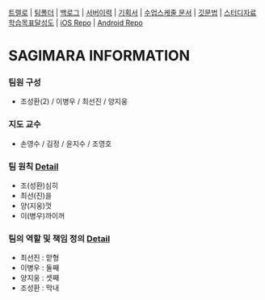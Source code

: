 [트렐로](https://trello.com/b/07450iel/2014-hdp-sagimara) | 
[팀폴더](https://drive.google.com/?authuser=0#folders/0B0QWiqWi3LLdTkNLc09YUTR0MnM) |
[백로그](https://docs.google.com/spreadsheet/ccc?key=0AvgDISv3VnKwdC1yTFVybkdxSV9NS1pnUVg2ZUJ2Y3c&usp=drive_web#gid=0) |
[서버이력](https://github.com/NHNNEXT/2014-01-HUDI-SAGIMARA/wiki/Server-Status) |
[기획서](https://drive.google.com/file/d/0B59pCp_IugLPQndWQmIyanNxREU/edit?usp=sharing) |
[수업스케줄 문서](https://docs.google.com/spreadsheet/ccc?key=0AoxIypuVqGVVdF9SYXFubzFhZmxvMnJEWVVsZHVuRkE&usp=drive_web#gid=0) |
[깃문법](http://guides.github.com/overviews/mastering-markdown/) |
[스터디자료](https://drive.google.com/?usp=chrome_app#folders/0B0QWiqWi3LLdVlhnZDBhZGN0Q1k)<br>
[학습목표달성도](https://docs.google.com/spreadsheets/d/1Owuvb0FaKckmW8_WnK-nBK7pTYQbziJmyfP3C28r-PE/edit?usp=sharing) |
[iOS Repo](https://github.com/NHNNEXT/2014-01-HUDI-SAGIMARA-iOS) |
[Android Repo](https://github.com/NHNNEXT/2014-01-HUDI-SAGIMARA-Android)



SAGIMARA INFORMATION
====================
### 팀원 구성
 - 조성환(2) / 이병우 / 최선진 / 양지웅						 				

### 지도 교수
 - 손영수 / 김정 / 윤지수 / 조영호 

### 팀 원칙 [Detail](https://github.com/NHNNEXT/2014-01-HUDI-SAGIMARA/wiki)
 - 조(성환)심히
 - 최선(진)을
 - 양(지웅)껏
 - 이(병우)까이꺼

### 팀의 역할 및 책임 정의 [Detail](https://trello.com/b/07450iel/2014-hdp-sagimara)
 - 최선진 : 맏형
 - 이병우 : 둘째
 - 양지웅 : 셋째
 - 조성환 : 막내


